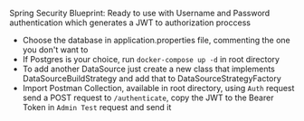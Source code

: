 Spring Security Blueprint: Ready to use with Username and Password authentication which generates a JWT to authorization proccess
- Choose the database in application.properties file, commenting the one you don't want to
- If Postgres is your choice, run `docker-compose up -d` in root directory
- To add another DataSource just create a new class that implements DataSourceBuildStrategy and add that to DataSourceStrategyFactory
- Import Postman Collection, available in root directory, using `Auth` request send a POST request to `/authenticate`, copy the JWT to the Bearer Token  in `Admin Test` request and send it
